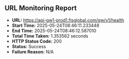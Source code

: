 ## URL Monitoring Report

- **URL:** https://api-gw1-prod1.fisglobal.com/gw/v1/health
- **Start Time:** 2025-05-24T08:46:11.233448
- **End Time:** 2025-05-24T08:46:12.587010
- **Total Time Taken:** 1.353562 seconds
- **HTTP Status Code:** 200
- **Status:** Success
- **Failure Reason:** N/A
